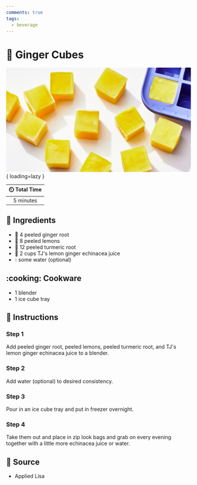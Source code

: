 ```yaml
---
comments: true
tags:
  - beverage
---
```

# :ice_cube: Ginger Cubes

![Ginger Cubes][1]{ loading=lazy }

| :timer_clock: Total Time |
|:-----------------------: |
| 5 minutes |

## :salt: Ingredients

- :sweet_potato: 4 peeled ginger root
- :lemon: 8 peeled lemons
- :sweet_potato: 12 peeled turmeric root
- :lemon: 2 cups TJ's lemon ginger echinacea juice
- :droplet: some water (optional)

## :cooking: Cookware

- 1 blender
- 1 ice cube tray

## :pencil: Instructions

### Step 1

Add peeled ginger root, peeled lemons, peeled turmeric root, and TJ's lemon ginger echinacea juice to a blender.

### Step 2

Add water (optional) to desired consistency.

### Step 3

Pour in an ice cube tray and put in freezer overnight.

### Step 4

Take them out and place in zip look bags and grab on every evening together with a little more echinacea juice or water.

## :link: Source

- Applied Lisa

[1]: <../assets/images/ginger-cubes.jpg>
